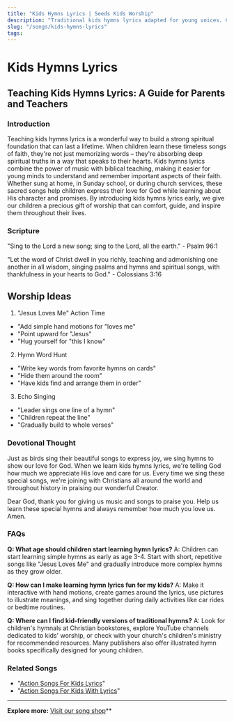 ```yaml
---
title: "Kids Hymns Lyrics | Seeds Kids Worship"
description: "Traditional kids hymns lyrics adapted for young voices. Classic Christian music introducing children to timeless worship."
slug: "/songs/kids-hymns-lyrics"
tags:
---
```


# Kids Hymns Lyrics

## Teaching Kids Hymns Lyrics: A Guide for Parents and Teachers

### Introduction
Teaching kids hymns lyrics is a wonderful way to build a strong spiritual foundation that can last a lifetime. When children learn these timeless songs of faith, they're not just memorizing words – they're absorbing deep spiritual truths in a way that speaks to their hearts. Kids hymns lyrics combine the power of music with biblical teaching, making it easier for young minds to understand and remember important aspects of their faith. Whether sung at home, in Sunday school, or during church services, these sacred songs help children express their love for God while learning about His character and promises. By introducing kids hymns lyrics early, we give our children a precious gift of worship that can comfort, guide, and inspire them throughout their lives.

### Scripture
"Sing to the Lord a new song; sing to the Lord, all the earth." - Psalm 96:1

"Let the word of Christ dwell in you richly, teaching and admonishing one another in all wisdom, singing psalms and hymns and spiritual songs, with thankfulness in your hearts to God." - Colossians 3:16

## Worship Ideas
1. "Jesus Loves Me" Action Time
- "Add simple hand motions for "loves me"
- "Point upward for "Jesus"
- "Hug yourself for "this I know"

2. Hymn Word Hunt
- "Write key words from favorite hymns on cards"
- "Hide them around the room"
- "Have kids find and arrange them in order"

3. Echo Singing
- "Leader sings one line of a hymn"
- "Children repeat the line"
- "Gradually build to whole verses"

### Devotional Thought
Just as birds sing their beautiful songs to express joy, we sing hymns to show our love for God. When we learn kids hymns lyrics, we're telling God how much we appreciate His love and care for us. Every time we sing these special songs, we're joining with Christians all around the world and throughout history in praising our wonderful Creator.

Dear God, thank you for giving us music and songs to praise you. Help us learn these special hymns and always remember how much you love us. Amen.

### FAQs
**Q: What age should children start learning hymn lyrics?**
A: Children can start learning simple hymns as early as age 3-4. Start with short, repetitive songs like "Jesus Loves Me" and gradually introduce more complex hymns as they grow older.

**Q: How can I make learning hymn lyrics fun for my kids?**
A: Make it interactive with hand motions, create games around the lyrics, use pictures to illustrate meanings, and sing together during daily activities like car rides or bedtime routines.

**Q: Where can I find kid-friendly versions of traditional hymns?**
A: Look for children's hymnals at Christian bookstores, explore YouTube channels dedicated to kids' worship, or check with your church's children's ministry for recommended resources. Many publishers also offer illustrated hymn books specifically designed for young children.

### Related Songs

- "[Action Songs For Kids Lyrics](/songs/action-songs-for-kids-lyrics/)"
- "[Action Songs For Kids With Lyrics](/songs/action-songs-for-kids-with-lyrics/)"

---

**Explore more:** [Visit our song shop](https://seedskidsworship.com/shop)**

<!-- Schema Markup -->
<script type="application/ld+json">
{
  "@context": "https://schema.org",
  "@type": "MusicRecording",
  "name": "Kids Hymns Lyrics",
  "byArtist": {
    "@type": "MusicGroup",
    "name": "Seeds Kids Worship"
  },
  "isFamilyFriendly": true,
  "url": "https://seedskidsworship.com/songs/kids-hymns-lyrics/"
}
</script>